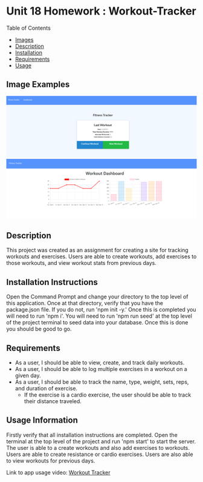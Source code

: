 # Unit 18 Homework : Workout-Tracker
Table of Contents
- [Images](#image-examples)
- [Description](#description)
- [Installation](#installation-instructions)
- [Requirements](#requirements)
- [Usage](#usage-information)

## Image Examples
<img src="public\img\WorkoutTracker_Landing.PNG">
<img src="public\img\WorkoutTracker_Dashboard.PNG">

## Description
This project was created as an assignment for creating a site for tracking workouts and exercises. Users are able to create workouts, add exercises to those workouts, and view workout stats from previous days.

## Installation Instructions
Open the Command Prompt and change your directory to the top level of this application. Once at that directory, verify that you have the package.json file. If you do not, run 'npm init -y.' Once this is completed you will need to run 'npm i'. You will need to run 'npm run seed' at the top level of the project terminal to seed data into your database.
Once this is done you should be good to go.

## Requirements
- As a user, I should be able to view, create, and track daily workouts.
- As a user, I should be able to log multiple exercises in a workout on a given day.
- As a user, I should be able to track the name, type, weight, sets, reps, and duration of exercise.
    - If the exercise is a cardio exercise, the user should be able to track their distance traveled.


## Usage Information
Firstly verify that all installation instructions are completed. Open the terminal at the top level of the project and run 'npm start' to start the server. The user is able to a create workouts and also add exercises to workouts. Users are able to create resistance or cardio exercises. Users are also able to view workouts for previous days.

Link to app usage video: [Workout Tracker](https://shielded-bayou-98170.herokuapp.com/)